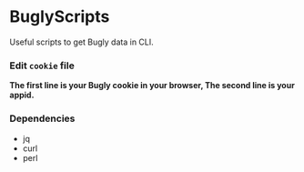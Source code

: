 # BuglyScripts
Useful scripts to get Bugly data in CLI.

### Edit `cookie` file
  **The first line is your Bugly cookie in your browser, The second line is your appid.**
 
### Dependencies
  + jq
  + curl
  + perl
